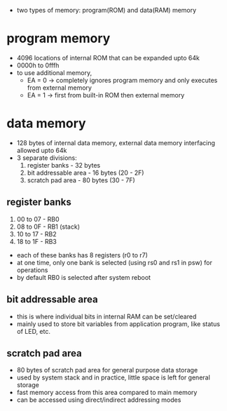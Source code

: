 - two types of memory: program(ROM) and data(RAM) memory

# program memory

- 4096 locations of internal ROM that can be expanded upto 64k
- 0000h to 0fffh
- to use additional memory,
	- EA = 0 -> completely ignores program memory and only executes from external memory
	- EA = 1 -> first from built-in ROM then external memory

# data memory

- 128 bytes of internal data memory, external data memory interfacing allowed upto 64k
- 3 separate divisions:
	1. register banks - 32 bytes
	2. bit addressable area - 16 bytes (20 - 2F)
	3. scratch pad area - 80 bytes (30 - 7F)

## register banks

1. 00 to 07 - RB0
2. 08 to 0F - RB1 (stack)
3. 10 to 17 - RB2
4. 18 to 1F - RB3

- each of these banks has 8 registers (r0 to r7)
- at one time, only one bank is selected (using rs0 and rs1 in psw) for operations
- by default RB0 is selected after system reboot

## bit addressable area

- this is where individual bits in internal RAM can be set/cleared
- mainly used to store bit variables from application program, like status of LED, etc.

## scratch pad area

- 80 bytes of scratch pad area for general purpose data storage
- used by system stack and in practice, little space is left for general storage
- fast memory access from this area compared to main memory
- can be accessed using direct/indirect addressing modes
